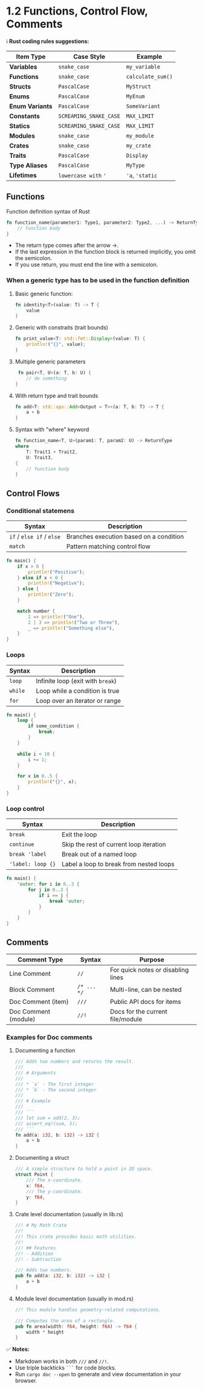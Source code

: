# 1.2 Functions, Control Flow, Comments

ℹ️ **Rust coding rules suggestions:**

| Item Type         | Case Style             | Example           |
| ----------------- | ---------------------- | ----------------- |
| **Variables**     | `snake_case`           | `my_variable`     |
| **Functions**     | `snake_case`           | `calculate_sum()` |
| **Structs**       | `PascalCase`           | `MyStruct`        |
| **Enums**         | `PascalCase`           | `MyEnum`          |
| **Enum Variants** | `PascalCase`           | `SomeVariant`     |
| **Constants**     | `SCREAMING_SNAKE_CASE` | `MAX_LIMIT`       |
| **Statics**       | `SCREAMING_SNAKE_CASE` | `MAX_LIMIT`       |
| **Modules**       | `snake_case`           | `my_module`       |
| **Crates**        | `snake_case`           | `my_crate`        |
| **Traits**        | `PascalCase`           | `Display`         |
| **Type Aliases**  | `PascalCase`           | `MyType`          |
| **Lifetimes**     | `lowercase with` `'`   | `'a`, `'static`   |

## Functions

Function definition syntax of Rust

```rust
fn function_name(parameter1: Type1, parameter2: Type2, ...) -> ReturnType {
    // function body
}
```

- The return type comes after the arrow ->.
- If the last expression in the function block is returned implicitly, you omit the semicolon.
- If you use return, you must end the line with a semicolon.

### When a generic type has to be used in the function definition

1. Basic generic function:

   ```rust
   fn identity<T>(value: T) -> T {
       value
   }
   ```

2. Generic with constraits (trait bounds)

   ```rust
   fn print_value<T: std::fmt::Display>(value: T) {
       println!("{}", value);
   }
   ```

3. Multiple generic parameters

   ```rust
    fn pair<T, U>(a: T, b: U) {
       // do something
   }
   ```

4. With return type and trait bounds

   ```rust
   fn add<T: std::ops::Add<Output = T>>(a: T, b: T) -> T {
       a + b
   }
   ```

5. Syntax with "where" keyword

   ```rust
   fn function_name<T, U>(param1: T, param2: U) -> ReturnType
   where
       T: Trait1 + Trait2,
       U: Trait3,
   {
       // function body
   }
   ```

## Control Flows

### Conditional statemens

| Syntax                    | Description                             |
| ------------------------- | --------------------------------------- |
| `if` / `else if` / `else` | Branches execution based on a condition |
| `match`                   | Pattern matching control flow           |

```rust
fn main() {
    if x > 0 {
        println!("Positive");
    } else if x < 0 {
        println!("Negative");
    } else {
        println!("Zero");
    }

    match number {
        1 => println!("One"),
        2 | 3 => println!("Two or Three"),
        _ => println!("Something else"),
    }
}
```

### Loops

| Syntax  | Description                       |
| ------- | --------------------------------- |
| `loop`  | Infinite loop (exit with `break`) |
| `while` | Loop while a condition is true    |
| `for`   | Loop over an iterator or range    |

```rust
fn main() {
    loop {
        if some_condition {
            break;
        }
    }

    while i < 10 {
        i += 1;
    }

    for x in 0..5 {
        println!("{}", x);
    }
}
```

### Loop control

| Syntax            | Description                             |
| ----------------- | --------------------------------------- |
| `break`           | Exit the loop                           |
| `continue`        | Skip the rest of current loop iteration |
| `break 'label`    | Break out of a named loop               |
| `'label: loop {}` | Label a loop to break from nested loops |

```rust
fn main() {
    'outer: for i in 0..3 {
        for j in 0..3 {
            if i == j {
                break 'outer;
            }
        }
    }
}
```

## Comments

| Comment Type         | Syntax      | Purpose                            |
| -------------------- | ----------- | ---------------------------------- |
| Line Comment         | `//`        | For quick notes or disabling lines |
| Block Comment        | `/* ... */` | Multi-line, can be nested          |
| Doc Comment (item)   | `///`       | Public API docs for items          |
| Doc Comment (module) | `//!`       | Docs for the current file/module   |

### Examples for Doc comments

1. Documenting a function

   ````rust
   /// Adds two numbers and returns the result.
   ///
   /// # Arguments
   ///
   /// * `a` - The first integer
   /// * `b` - The second integer
   ///
   /// # Example
   ///
   /// ```
   /// let sum = add(2, 3);
   /// assert_eq!(sum, 5);
   /// ```
   fn add(a: i32, b: i32) -> i32 {
       a + b
   }
   ````

2. Documenting a struct

   ```rust
   /// A simple structure to hold a point in 2D space.
   struct Point {
       /// The x-coordinate.
       x: f64,
       /// The y-coordinate.
       y: f64,
   }
   ```

3. Crate level documentation (usually in lib.rs)

   ```rust
   //! # My Math Crate
   //!
   //! This crate provides basic math utilities.
   //!
   //! ## Features
   //! - Addition
   //! - Subtraction

   /// Adds two numbers.
   pub fn add(a: i32, b: i32) -> i32 {
       a + b
   }
   ```

4. Module level documentation (usually in mod.rs)

   ```rust
   //! This module handles geometry-related computations.

   /// Computes the area of a rectangle.
   pub fn area(width: f64, height: f64) -> f64 {
       width * height
   }
   ```

✅ **Notes:**

- Markdown works in both `///` and `//!`.
- Use triple backticks ` ``` ` for code blocks.
- Run `cargo doc --open` to generate and view documentation in your browser.
